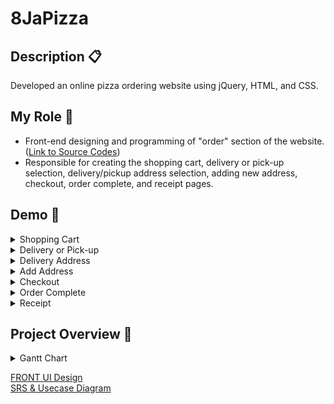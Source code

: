 # 8JaPizza

## Description 📋
Developed an online pizza ordering website using jQuery, HTML, and CSS.

## My Role 🙋
- Front-end designing and programming of "order" section of the website. ([Link to Source Codes](https://github.com/hyun08231996/Encore_WebProject_8JaPizza/tree/main/project/WebContent/Order))
- Responsible for creating the shopping cart, delivery or pick-up selection, delivery/pickup address selection, adding new address, checkout, order complete, and receipt pages.

## Demo 🎥
<details><summary>Shopping Cart</summary>
<img src="https://user-images.githubusercontent.com/81090746/147595734-4d15df3e-7905-4bb4-bbcd-0d749ff5e9be.png">
</details>
<details><summary>Delivery or Pick-up</summary>
<img src="https://user-images.githubusercontent.com/81090746/147595775-549e181a-c0a2-4987-8603-740cedafa160.png">
</details>
<details><summary>Delivery Address</summary>
<img src="https://user-images.githubusercontent.com/81090746/147595939-b52da5f0-40ef-480e-a7e7-e58d285fb427.png">
</details>
<details><summary>Add Address</summary>
<img src="https://user-images.githubusercontent.com/81090746/147595992-78a1f5c8-716c-4cd4-b78b-7d38748b3939.png">
</details>
<details><summary>Checkout</summary>
<img src="https://user-images.githubusercontent.com/81090746/147596000-ddc8c45b-046a-4cf0-8fdc-3f30a7dc5f1b.png">
</details>
<details><summary>Order Complete</summary>
<img src="https://user-images.githubusercontent.com/81090746/147596007-3f8be7f5-5983-4a66-afd3-b8093f653701.png">
</details>
<details><summary>Receipt</summary>
<img src="https://user-images.githubusercontent.com/81090746/147596020-4356d14e-8b80-42a3-ad38-d46a78d0cf45.png">
</details>


## Project Overview 📂
<details><summary>Gantt Chart</summary>
<img src="https://user-images.githubusercontent.com/46814964/115572495-e7d5bc00-a2fa-11eb-9c2a-894987a824f3.png">
</details>

<a href="https://github.com/sehonge/EncoreFirstProject/issues/9">FRONT UI Design</a>
<br/>
<a href="https://github.com/sehonge/EncoreFirstProject/wiki">SRS & Usecase Diagram</a>

